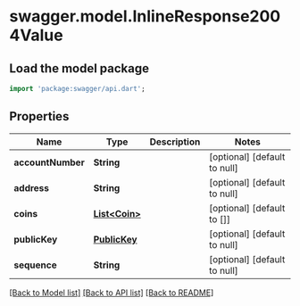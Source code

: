 # swagger.model.InlineResponse2004Value

## Load the model package
```dart
import 'package:swagger/api.dart';
```

## Properties
Name | Type | Description | Notes
------------ | ------------- | ------------- | -------------
**accountNumber** | **String** |  | [optional] [default to null]
**address** | **String** |  | [optional] [default to null]
**coins** | [**List&lt;Coin&gt;**](Coin.md) |  | [optional] [default to []]
**publicKey** | [**PublicKey**](PublicKey.md) |  | [optional] [default to null]
**sequence** | **String** |  | [optional] [default to null]

[[Back to Model list]](../README.md#documentation-for-models) [[Back to API list]](../README.md#documentation-for-api-endpoints) [[Back to README]](../README.md)


